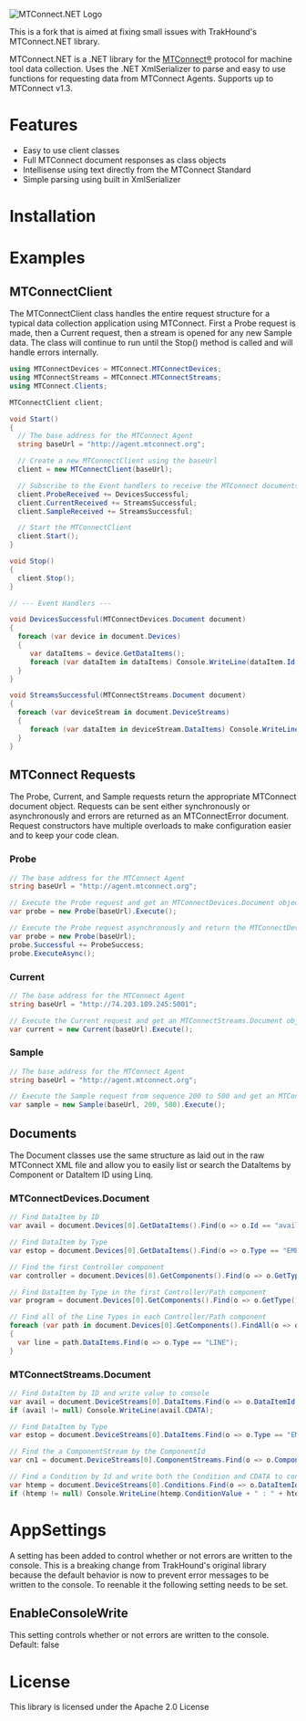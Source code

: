 ![MTConnect.NET Logo](mtconnect-net-logo.png)

This is a fork that is aimed at fixing small issues with TrakHound's MTConnect.NET library.

MTConnect.NET is a .NET library for the [MTConnect®](http://www.mtconnect.org) protocol for machine tool data collection. Uses the .NET XmlSerializer to parse and easy to use functions for requesting data from MTConnect Agents. Supports up to MTConnect v1.3.

# Features
- Easy to use client classes
- Full MTConnect document responses as class objects
- Intellisense using text directly from the MTConnect Standard
- Simple parsing using built in XmlSerializer

# Installation

# Examples

## MTConnectClient
The MTConnectClient class handles the entire request structure for a typical data collection application using MTConnect. First a Probe request is made, then a Current request, then a stream is opened for any new Sample data. The class will continue to run until the Stop() method is called and will handle errors internally.

```c#
using MTConnectDevices = MTConnect.MTConnectDevices;
using MTConnectStreams = MTConnect.MTConnectStreams;
using MTConnect.Clients;

MTConnectClient client;

void Start()
{
  // The base address for the MTConnect Agent
  string baseUrl = "http://agent.mtconnect.org";

  // Create a new MTConnectClient using the baseUrl
  client = new MTConnectClient(baseUrl);

  // Subscribe to the Event handlers to receive the MTConnect documents
  client.ProbeReceived += DevicesSuccessful;
  client.CurrentReceived += StreamsSuccessful;
  client.SampleReceived += StreamsSuccessful;

  // Start the MTConnectClient
  client.Start();
}

void Stop()
{
  client.Stop();
}

// --- Event Handlers ---

void DevicesSuccessful(MTConnectDevices.Document document)
{
  foreach (var device in document.Devices)
  {
     var dataItems = device.GetDataItems();
     foreach (var dataItem in dataItems) Console.WriteLine(dataItem.Id + " : " + dataItem.Name);
  }
}

void StreamsSuccessful(MTConnectStreams.Document document)
{
  foreach (var deviceStream in document.DeviceStreams)
  {
     foreach (var dataItem in deviceStream.DataItems) Console.WriteLine(dataItem.DataItemId + " = " + dataItem.CDATA);
  }
}

```

## MTConnect Requests
The Probe, Current, and Sample requests return the appropriate MTConnect document object. Requests can be sent either synchronously or asynchronously and errors are returned as an MTConnectError document. Request constructors have multiple overloads to make configuration easier and to keep your code clean.

### Probe

```c#
// The base address for the MTConnect Agent
string baseUrl = "http://agent.mtconnect.org";

// Execute the Probe request and get an MTConnectDevices.Document object back
var probe = new Probe(baseUrl).Execute();

// Execute the Probe request asynchronously and return the MTConnectDevices.Document using the event handler
var probe = new Probe(baseUrl);
probe.Successful += ProbeSuccess;
probe.ExecuteAsync();
```

### Current

```c#
// The base address for the MTConnect Agent
string baseUrl = "http://74.203.109.245:5001";

// Execute the Current request and get an MTConnectStreams.Document object back
var current = new Current(baseUrl).Execute();
```

### Sample

```c#
// The base address for the MTConnect Agent
string baseUrl = "http://agent.mtconnect.org";

// Execute the Sample request from sequence 200 to 500 and get an MTConnectStreams.Document object back
var sample = new Sample(baseUrl, 200, 500).Execute();
```

## Documents
The Document classes use the same structure as laid out in the raw MTConnect XML file and allow you to easily list or search the DataItems by Component or DataItem ID using Linq.

### MTConnectDevices.Document

```c#
// Find DataItem by ID
var avail = document.Devices[0].GetDataItems().Find(o => o.Id == "avail");

// Find DataItem by Type
var estop = document.Devices[0].GetDataItems().Find(o => o.Type == "EMERGENCY_STOP");

// Find the first Controller component
var controller = document.Devices[0].GetComponents().Find(o => o.GetType() == typeof(MTConnectDevices.Components.Controller));

// Find DataItem by Type in the first Controller/Path component
var program = document.Devices[0].GetComponents().Find(o => o.GetType() == typeof(MTConnectDevices.Components.Path)).DataItems.Find(o => o.Type == "PROGRAM");

// Find all of the Line Types in each Controller/Path component
foreach (var path in document.Devices[0].GetComponents().FindAll(o => o.GetType() == typeof(MTConnectDevices.Components.Path)))
{
  var line = path.DataItems.Find(o => o.Type == "LINE");
}
```

### MTConnectStreams.Document

```c#
// Find DataItem by ID and write value to console
var avail = document.DeviceStreams[0].DataItems.Find(o => o.DataItemId == "avail");
if (avail != null) Console.WriteLine(avail.CDATA);

// Find DataItem by Type
var estop = document.DeviceStreams[0].DataItems.Find(o => o.Type == "EMERGENCY_STOP");

// Find the a ComponentStream by the ComponentId
var cn1 = document.DeviceStreams[0].ComponentStreams.Find(o => o.ComponentId == "cn1");

// Find a Condition by Id and write both the Condition and CDATA to console
var htemp = document.DeviceStreams[0].Conditions.Find(o => o.DataItemId == "htemp");
if (htemp != null) Console.WriteLine(htemp.ConditionValue + " : " + htemp.CDATA);
```
# AppSettings

A setting has been added to control whether or not errors are written to the console.  This is a breaking change from TrakHound's original library because the default behavior is now to prevent error messages to be written to the console.  To reenable it the following setting needs to be set.

## EnableConsoleWrite
This setting controls whether or not errors are written to the console.  Default: false

# License
This library is licensed under the Apache 2.0 License
